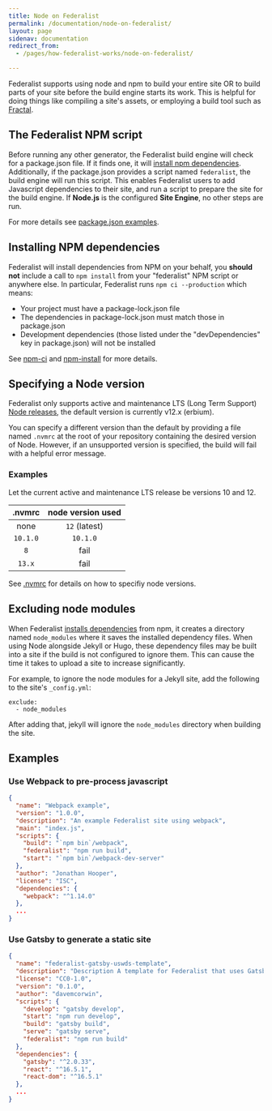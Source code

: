 ```yaml
---
title: Node on Federalist
permalink: /documentation/node-on-federalist/
layout: page
sidenav: documentation
redirect_from: 
  - /pages/how-federalist-works/node-on-federalist/

---
```


Federalist supports using node and npm to build your entire site OR to build parts of your site before the build engine starts its work.
This is helpful for doing things like compiling a site's assets, or employing a build tool such as [Fractal](https://github.com/frctl/fractal).

## The Federalist NPM script

Before running any other generator, the Federalist build engine will check for a package.json file. If it finds one, it will [install npm dependencies](#installing-npm-dependencies). Additionally, if the package.json provides a script named `federalist`, the build engine will run this script. This enables Federalist users to add Javascript dependencies to their site, and run a script to prepare the site for the build engine. If **Node.js** is the configured **Site Engine**, no other steps are run.

For more details see [package.json examples](#examples).

## Installing NPM dependencies

Federalist will install dependencies from NPM on your behalf, you **should not** include a call to `npm install` from your "federalist" NPM script or anywhere else. In particular, Federalist runs `npm ci --production` which means:
- Your project must have a package-lock.json file
- The dependencies in package-lock.json must match those in package.json
- Development dependencies (those listed under the "devDependencies" key in package.json) will not be installed

See [npm-ci](https://docs.npmjs.com/cli/ci) and [npm-install](https://docs.npmjs.com/cli/install) for more details.

## Specifying a Node version

Federalist only supports active and maintenance LTS (Long Term Support) [Node releases](https://nodejs.org/en/about/releases/), the default version is currently v12.x (erbium).

You can specify a different version than the default by providing a file named `.nvmrc` at the root of your repository containing the desired version of Node. However, if an unsupported version is specified, the build will fail with a helpful error message. 

### Examples
Let the current active and maintenance LTS release be versions 10 and 12.

| .nvmrc | node version used |
|:------:|:-----------------:|
| none | `12` (latest) |
| `10.1.0` | `10.1.0` |
| `8` | fail |
| `13.x` | fail |

See [.nvmrc](https://github.com/nvm-sh/nvm#nvmrc) for details on how to specifiy node versions.

## Excluding node modules

When Federalist [installs dependencies](#installing-npm-dependencies) from npm, it creates a directory named `node_modules` where it saves the installed dependency files. When using Node alongside Jekyll or Hugo, these dependency files may be built into a site if the build is not configured to ignore them. This can cause the time it takes to upload a site to increase significantly.

For example, to ignore the node modules for a Jekyll site, add the following to the site's `_config.yml`:

```jekyll
exclude:
  - node_modules
```

After adding that, jekyll will ignore the `node_modules` directory when building the site.

## Examples
### Use Webpack to pre-process javascript

```json
{
  "name": "Webpack example",
  "version": "1.0.0",
  "description": "An example Federalist site using webpack",
  "main": "index.js",
  "scripts": {
    "build": "`npm bin`/webpack",
    "federalist": "npm run build",
    "start": "`npm bin`/webpack-dev-server"
  },
  "author": "Jonathan Hooper",
  "license": "ISC",
  "dependencies": {
    "webpack": "^1.14.0"
  },
  ...
}
```

### Use Gatsby to generate a static site

```json
{
  "name": "federalist-gatsby-uswds-template",
  "description": "Description A template for Federalist that uses Gatsby and USWDS 2.0",
  "license": "CC0-1.0",
  "version": "0.1.0",
  "author": "davemcorwin",
  "scripts": {
    "develop": "gatsby develop",
    "start": "npm run develop",
    "build": "gatsby build",
    "serve": "gatsby serve",
    "federalist": "npm run build"
  },
  "dependencies": {
    "gatsby": "^2.0.33",
    "react": "^16.5.1",
    "react-dom": "^16.5.1"
  },
  ...
}
```
